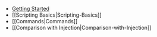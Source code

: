 - [Getting Started](Getting-started)
- [[Scripting Basics|Scripting-Basics]]
- [[Commands|Commands]]
- [[Comparison with Injection|Comparison-with-Injection]]